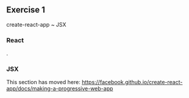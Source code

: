 
## Exercise 1

create-react-app ~ JSX

### React

.

### JSX

This section has moved here: https://facebook.github.io/create-react-app/docs/making-a-progressive-web-app

